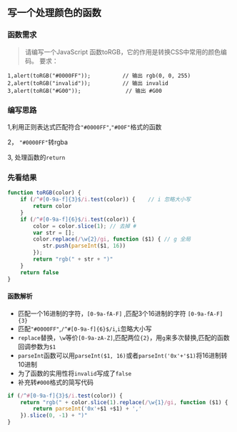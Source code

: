 

## 写一个处理颜色的函数

### 函数需求

>请编写一个JavaScript 函数toRGB，它的作用是转换CSS中常用的颜色编码。 要求：
>   
```     
1,alert(toRGB("#0000FF"));          // 输出 rgb(0, 0, 255)
2,alert(toRGB("invalid"));          // 输出 invalid
3,alert(toRGB("#G00"));              // 输出 #G00         
```

### 编写思路
1,利用正则表达式匹配符合`"#0000FF"`,`"#00F"`格式的函数

2， `"#0000FF"`转rgba

3, 处理函数的`return`

### 先看结果
```javascript
function toRGB(color) {
    if (/^#[0-9a-f]{3}$/i.test(color)) {    // i 忽略大小写
        return color
    }
    if (/^#[0-9a-f]{6}$/i.test(color)) {
        color = color.slice(1); // 去掉 #
        var str = [];
        color.replace(/\w{2}/gi, function ($1) { // g 全局
           str.push(parseInt($1, 16))
        });
        return "rgb(" + str + ")"
    }
    return false
}
```

#### 函数解析
* 匹配一个16进制的字符，`[0-9a-fA-F]` ,匹配3个16进制的字符 `[0-9a-fA-F]{3}`
* 匹配`"#0000FF"`,`/^#[0-9a-f]{6}$/i`,`i`忽略大小写
* `replace`替换，`\w`等价`[0-9a-zA-Z]`,匹配两位`{2}`，用`g`来多次替换,匹配的函数回调参数为`$1`
* `parseInt`函数可以用`parseInt($1, 16)`或者`parseInt('0x'+'$1)`将16进制转10进制
* 为了函数的实用性将`invalid`写成了`false`
* 补充转`#000`格式的简写代码
```javascript
if (/^#[0-9a-f]{3}$/i.test(color)) {
    return "rgb(" + color.slice(1).replace(/\w{1}/gi, function ($1) {
        return parseInt('0x'+$1 +$1) + ','
    }).slice(0, -1) + ")"
}
```